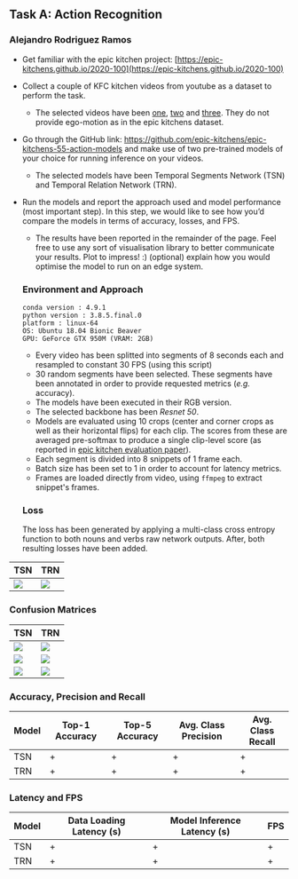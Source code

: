 ## Task A: Action Recognition
### Alejandro Rodriguez Ramos

- Get familiar with the epic kitchen project: [https://epic-kitchens.github.io/2020-100](https://epic-kitchens.github.io/2020-100)
- Collect a couple of KFC kitchen videos from youtube as a dataset to perform the task.
  - The selected videos have been [one](https://www.youtube.com/watch?v=ZUr3DxYyTqI&t), [two](https://www.youtube.com/watch?v=c-uBjf988yE&t) and [three](https://www.youtube.com/watch?v=wiAYDb73Dbo&t). They do not provide ego-motion as in the epic kitchens dataset.
- Go through the GitHub link: https://github.com/epic-kitchens/epic-kitchens-55-action-models and make use of two pre-trained models of your choice for running inference on your videos.
  - The selected models have been Temporal Segments Network (TSN) and Temporal Relation Network (TRN).
- Run the models and report the approach used and model performance (most important step). In this step, we would like to see how you’d compare the models in terms of accuracy, losses, and FPS.
  - The results have been reported in the remainder of the page.
Feel free to use any sort of visualisation library to better communicate your results. Plot to impress! :)
(optional) explain how you would optimise the model to run on an edge system.
  
  ### Environment and Approach
  ```
  conda version : 4.9.1
  python version : 3.8.5.final.0
  platform : linux-64
  OS: Ubuntu 18.04 Bionic Beaver
  GPU: GeForce GTX 950M (VRAM: 2GB)
  ```
  - Every video has been splitted into segments of 8 seconds each and resampled to constant 30 FPS (using this script)
  - 30 random segments have been selected. These segments have been annotated in order to provide requested metrics (_e.g._ accuracy). 
  - The models have been executed in their RGB version.
  - The selected backbone has been _Resnet 50_.
  - Models are evaluated using 10 crops (center and corner crops as well as their horizontal flips) for each clip. The scores from these are averaged pre-softmax to produce a single clip-level score (as reported in [epic kitchen evaluation paper](https://arxiv.org/pdf/1908.00867.pdf)).
  - Each segment is divided into 8 snippets of 1 frame each.
  - Batch size has been set to 1 in order to account for latency metrics.
  - Frames are loaded directly from video, using `ffmpeg` to extract snippet's frames.
  
  ### Loss
  
  The loss has been generated by applying a multi-class cross entropy function to both nouns and verbs raw network outputs. After, both resulting losses have been added.
  
| TSN | TRN |
| --- | --- |
| ![](https://www.masquenegocio.com/wp-content/uploads/2019/03/google-images-874x492.jpg)  |  ![](https://www.masquenegocio.com/wp-content/uploads/2019/03/google-images-874x492.jpg) |

### Confusion Matrices

| TSN | TRN |
| --- | --- |
| ![](https://www.masquenegocio.com/wp-content/uploads/2019/03/google-images-874x492.jpg)  |  ![](https://www.masquenegocio.com/wp-content/uploads/2019/03/google-images-874x492.jpg) |
| ![](https://www.masquenegocio.com/wp-content/uploads/2019/03/google-images-874x492.jpg)  |  ![](https://www.masquenegocio.com/wp-content/uploads/2019/03/google-images-874x492.jpg) |
| ![](https://www.masquenegocio.com/wp-content/uploads/2019/03/google-images-874x492.jpg)  |  ![](https://www.masquenegocio.com/wp-content/uploads/2019/03/google-images-874x492.jpg) |

### Accuracy, Precision and Recall

| Model | Top-1 Accuracy | Top-5 Accuracy | Avg. Class Precision | Avg. Class Recall |
| --- | --- | --- | --- | --- |
| TSN | + | + | + | + |
| TRN | + | + | + | + |

### Latency and FPS

| Model | Data Loading Latency (s) | Model Inference Latency (s) | FPS |
| --- | --- | --- | --- |
| TSN | + | + | + |
| TRN | + | + | + |
